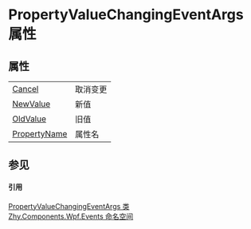 # PropertyValueChangingEventArgs 属性




## 属性
<table>
<tr>
<td><a href="P_Zhy_Components_Wpf_Events_PropertyValueChangingEventArgs_Cancel.md">Cancel</a></td>
<td>取消变更</td></tr>
<tr>
<td><a href="P_Zhy_Components_Wpf_Events_PropertyValueChangingEventArgs_NewValue.md">NewValue</a></td>
<td>新值</td></tr>
<tr>
<td><a href="P_Zhy_Components_Wpf_Events_PropertyValueChangingEventArgs_OldValue.md">OldValue</a></td>
<td>旧值</td></tr>
<tr>
<td><a href="P_Zhy_Components_Wpf_Events_PropertyValueChangingEventArgs_PropertyName.md">PropertyName</a></td>
<td>属性名</td></tr>
</table>

## 参见


#### 引用
<a href="T_Zhy_Components_Wpf_Events_PropertyValueChangingEventArgs.md">PropertyValueChangingEventArgs 类</a>  
<a href="N_Zhy_Components_Wpf_Events.md">Zhy.Components.Wpf.Events 命名空间</a>  
